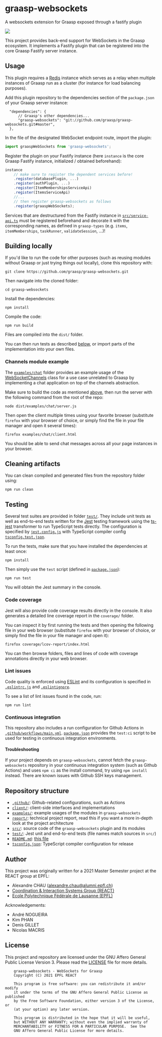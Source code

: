 # graasp-websockets

A websockets extension for Graasp exposed through a fastify plugin

![](https://img.shields.io/github/workflow/status/graasp/graasp-websockets/nodejs-ci?logo=github)

This project provides back-end support for WebSockets in the Graasp ecosystem. It implements a Fastify plugin that can be registered into the core Graasp Fastify server instance.

## Usage

This plugin requires a [Redis](https://redis.io/) instance which serves as a relay when multiple instances of Graasp run as a cluster (for instance for load balancing purposes).

Add this plugin repository to the dependencies section of the `package.json` of your Graasp server instance:

```jsonc
  "dependencies": {
      // Graasp's other dependencies...
      "graasp-websockets": "git://github.com/graasp/graasp-websockets.git#master",
  },
```

In the file of the designated WebSocket endpoint route, import the plugin:

```js
import graaspWebSockets from 'graasp-websockets';
```

Register the plugin on your Fastify instance (here `instance` is the core Graasp Fastify instance, initialized / obtained beforehand):

```js
instance
    // make sure to register the dependent services before!
    .register(databasePlugin, ...)
    .register(authPlugin, ...)
    .register(ItemMembershipsServiceApi)
    .register(ItemsServiceApi)
    //...
    // then register graasp-websockets as follows
    .register(graaspWebSockets);
```

Services that are destructured from the Fastify instance in [`src/service-api.ts`](src/service-api.ts) must be registered beforehand and decorate it with the corresponding names, as defined in `graasp-types` (e.g. `items`, `itemMemberships`, `taskRunner`, `validateSession`, ...)!

## Building locally

If you'd like to run the code for other purposes (such as reusing modules without Graasp or just trying things out locally), clone this repository with:

```
git clone https://github.com/graasp/graasp-websockets.git
```

Then navigate into the cloned folder:

```
cd graasp-websockets
```

Install the dependencies:

```
npm install
```

Compile the code:

```
npm run build
```

Files are compiled into the `dist/` folder.

You can then run tests as described [below](#testing), or import parts of the implementation into your own files.

### Channels module example

The [`examples/chat`](examples/chat/) folder provides an example usage of the [WebSocketChannels](src/ws-channels.ts) class for a use case unrelated to Graasp  by implementing a chat application on top of the channels abstraction.

Make sure to build the code as mentioned [above](#building-locally), then run the server with the following command from the root of the repo:

```
node dist/examples/chat/server.js
```

Then open the client multiple times using your favorite browser (substitute `firefox` with your browser of choice, or simply find the file in your file manager and open it several times):

```
firefox examples/chat/client.html
```

You should be able to send chat messages across all your page instances in your browser.

## Cleaning artifacts

You can clean compiled and generated files from the repository folder using:

```
npm run clean
```

## Testing

Several test suites are provided in folder [`test/`](test/). They include unit tests as well as end-to-end tests written for the [Jest](https://jestjs.io/) testing framework using the [ts-jest](https://kulshekhar.github.io/ts-jest/) transformer to run TypeScript tests directly. The configuration is specified by [`jest.config.js`](jest.config.js) with TypeScript compiler config [`tsconfig.test.json`](tsconfig.test.json).

To run the tests, make sure that you have installed the dependencies at least once:

```
npm install
```

Then simply use the `test` script (defined in [`package.json`](package.json)):

```
npm run test
```

You will obtain the Jest summary in the console.

### Code coverage

Jest will also provide code coverage results directly in the console. It also generates a detailed line coverage report in the `coverage/` folder.

You can inspect it by first running the tests and then opening the following file in your web browser (substitute `firefox` with your browser of choice, or simply find the file in your file manager and open it):

```
firefox coverage/lcov-report/index.html
```

You can then browse folders, files and lines of code with coverage annotations directly in your web browser.

### Lint issues

Code quality is enforced using [ESLint](https://eslint.org/) and its configuration is specified in [`.eslintrc.js`](.eslintrc.js) and [`.eslintignore`](.eslintignore).

To see a list of lint issues found in the code, run:

```
npm run lint
```

### Continuous integration

This repository also includes a run configuration for Github Actions in [`.github/workflows/main.yml`](.github/workflows/main.yml). [`package.json`](package.json) provides the `test:ci` script to be used for testing in continuous integration environments.

#### Troubleshooting

If your project depends on `graasp-websockets`, cannot fetch the `graasp-websockets` repository in your continuous integration system (such as Github Actions) and uses `npm ci` as the install command, try using `npm install` instead. There are known issues with Github SSH keys management.

## Repository structure

- [`.github/`](.github/): Github-related configurations, such as Actions
- [`client/`](client/): client-side interfaces and implementations
- [`examples/`](examples/): example usages of the modules in `graasp-websockets`
- [`report/`](report/): technical project report, read this if you want a more in-depth look at the project architecture
- [`src/`](src/): source code of the `graasp-websockets` plugin and its modules
- [`test/`](test/): Jest unit and end-to-end tests (file names match sources in `src/`)
- [`README.md`](README.md): [this file](README.md)
- [`tsconfig.json`](tsconfig.json): TypeScript compiler configuration for release

## Author

This project was originally written for a 2021 Master Semester project at the REACT group at EPFL:

- Alexandre CHAU (alexandre.chau@alumni.epfl.ch)
- [
Coordination & Interaction Systems Group (REACT)](https://www.epfl.ch/labs/react/)
- [Ecole Polytechnique Fédérale de Lausanne (EPFL)](https://www.epfl.ch/)

Acknowledgements:

- André NOGUEIRA
- Kim PHAN
- Denis GILLET
- Nicolas MACRIS

## License

This project and repository are licensed under the GNU Affero General Public License Version 3. Please read the [LICENSE](LICENSE) file for more details.

```
    graasp-websockets - WebSockets for Graasp
    Copyright (C) 2021 EPFL REACT

    This program is free software: you can redistribute it and/or modify
    it under the terms of the GNU Affero General Public License as published
    by the Free Software Foundation, either version 3 of the License, or
    (at your option) any later version.

    This program is distributed in the hope that it will be useful,
    but WITHOUT ANY WARRANTY; without even the implied warranty of
    MERCHANTABILITY or FITNESS FOR A PARTICULAR PURPOSE.  See the
    GNU Affero General Public License for more details.
```